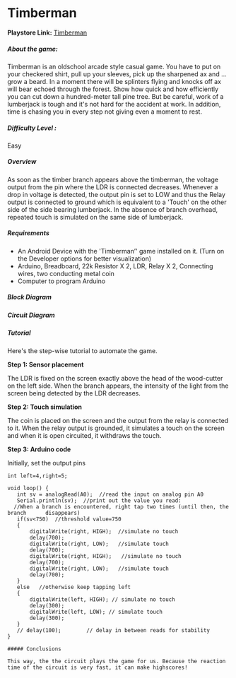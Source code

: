 # Timberman

**Playstore Link:**  [Timberman](https://play.google.com/store/apps/details?id=com.dm.timber&hl=en)

##### About the game:
Timberman is an oldschool arcade style casual game. You have to put on your checkered shirt, pull up your sleeves, pick up the sharpened ax and ... grow a beard. In a moment there will be splinters flying and knocks off ax will bear echoed through the forest. Show how quick and how efficiently you can cut down a hundred-meter tall pine tree. But be careful, work of a lumberjack is tough and it's not hard for the accident at work. In addition, time is chasing you in every step not giving even a moment to rest. 

##### Difficulty Level : 
Easy

##### Overview
As soon as the timber branch appears above the timberman, the voltage output from the pin where the LDR is connected decreases. Whenever a drop in voltage is detected, the output pin is set to LOW and thus the Relay output is connected to ground which is equivalent to a 'Touch' on the other side of the side bearing lumberjack. In the absence of branch overhead, repeated touch is simulated on the same side of lumberjack.

##### Requirements
* An Android Device with the 'Timberman’' game installed on it. (Turn on the Developer options for better visualization)
* Arduino, Breadboard, 22k Resistor X 2, LDR, Relay X 2, Connecting wires, two conducting metal coin
* Computer to program Arduino

##### Block Diagram

##### Circuit Diagram


##### Tutorial
Here's the step-wise tutorial to automate the game.

**Step 1: Sensor placement**

The LDR is fixed on the screen exactly above the head of the wood-cutter on the left side. When the branch appears, the intensity of the light from the screen being detected by the LDR decreases.

**Step 2: Touch simulation**

The coin is placed on the screen and the output from the relay is connected to it. When the relay output is grounded, it simulates a touch on the screen and when it is open circuited, it withdraws the touch.

**Step 3: Arduino code**

Initially, set the output pins
```
int left=4,right=5;  
```
```
void loop() {
   int sv = analogRead(A0);  //read the input on analog pin A0
   Serial.println(sv);  //print out the value you read:
  //When a branch is encountered, right tap two times (until then, the branch      disappears)   
   if(sv<750)  //threshold value=750
   {
       digitalWrite(right, HIGH);  //simulate no touch
       delay(700); 
       digitalWrite(right, LOW);   //simulate touch
       delay(700);
       digitalWrite(right, HIGH);   //simulate no touch
       delay(700); 
       digitalWrite(right, LOW);   //simulate touch
       delay(700);
   }
   else   //otherwise keep tapping left
   {
       digitalWrite(left, HIGH); // simulate no touch
       delay(300); 
       digitalWrite(left, LOW); // simulate touch
       delay(300);
   }
   // delay(100);        // delay in between reads for stability
}

##### Conclusions

This way, the the circuit plays the game for us. Because the reaction time of the circuit is very fast, it can make highscores!



